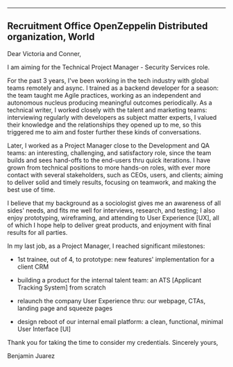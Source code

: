   ---------------------------------
  Recruitment Office
  OpenZeppelin
  Distributed organization, World
  ---------------------------------

Dear Victoria and Conner,

I am aiming for the Technical Project Manager - Security Services role.

For the past 3 years, I've been working in the tech industry with global
teams remotely and async. I trained as a backend developer for a season:
the team taught me Agile practices, working as an independent and
autonomous nucleus producing meaningful outcomes periodically. As a
technical writer, I worked closely with the talent and marketing teams:
interviewing regularly with developers as subject matter experts, I
valued their knowledge and the relationships they opened up to me, so
this triggered me to aim and foster further these kinds of
conversations.

Later, I worked as a Project Manager close to the Development and QA
teams: an interesting, challenging, and satisfactory role, since the
team builds and sees hand-offs to the end-users thru quick iterations. I
have grown from technical positions to more hands-on roles, with ever
more contact with several stakeholders, such as CEOs, users, and
clients; aiming to deliver solid and timely results, focusing on
teamwork, and making the best use of time.

I believe that my background as a sociologist gives me an awareness of
all sides' needs, and fits me well for interviews, research, and
testing; I also enjoy prototyping, wireframing, and attending to User
Experience \[UX\], all of which I hope help to deliver great products,
and enjoyment with final results for all parties.

In my last job, as a Project Manager, I reached significant milestones:

-   1st trainee, out of 4, to prototype: new features' implementation
    for a client CRM

-   building a product for the internal talent team: an ATS \[Applicant
    Tracking System\] from scratch

-   relaunch the company User Experience thru: our webpage, CTAs,
    landing page and squeeze pages

-   design reboot of our internal email platform: a clean, functional,
    minimal User Interface \[UI\]

Thank you for taking the time to consider my credentials. Sincerely
yours,

Benjamin Juarez
